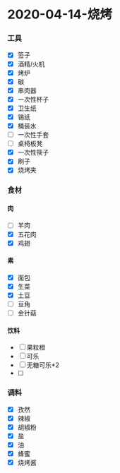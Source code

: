 # 2020-04-14-烧烤

### 工具

- [x] 签子
- [x] 酒精/火机
- [x] 烤炉
- [x] 碳
- [x] 串肉器
- [x] 一次性杯子
- [x] 卫生纸
- [x] 锡纸
- [x] 桶装水
- [ ] 一次性手套
- [ ] 桌椅板凳
- [x] 一次性筷子
- [x] 刷子
- [x] 烧烤夹

### 食材

#### 肉

- [ ] 羊肉
- [x] 五花肉
- [x] 鸡翅

#### 素

- [x] 面包
- [x] 生菜
- [x] 土豆
- [ ] 豆角
- [ ] 金针菇

#### 饮料

- [ ] 果粒橙
- [ ] 可乐
- [ ] 无糖可乐*2
- [ ] 

### 调料

- [x] 孜然
- [x] 辣椒
- [x] 胡椒粉
- [x] 盐
- [x] 油
- [x] 蜂蜜
- [x] 烧烤酱